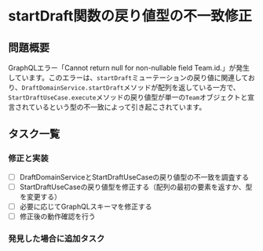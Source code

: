 # startDraft関数の戻り値型の不一致修正

## 問題概要

GraphQLエラー「Cannot return null for non-nullable field Team.id.」が発生しています。このエラーは、`startDraft`ミューテーションの戻り値に関連しており、`DraftDomainService.startDraft`メソッドが配列を返している一方で、`StartDraftUseCase.execute`メソッドの戻り値型が単一の`Team`オブジェクトと宣言されているという型の不一致によって引き起こされています。

## タスク一覧

### 修正と実装

- [ ] DraftDomainServiceとStartDraftUseCaseの戻り値型の不一致を調査する
- [ ] StartDraftUseCaseの戻り値型を修正する（配列の最初の要素を返すか、型を変更する）
- [ ] 必要に応じてGraphQLスキーマを修正する
- [ ] 修正後の動作確認を行う

### 発見した場合に追加タスク
